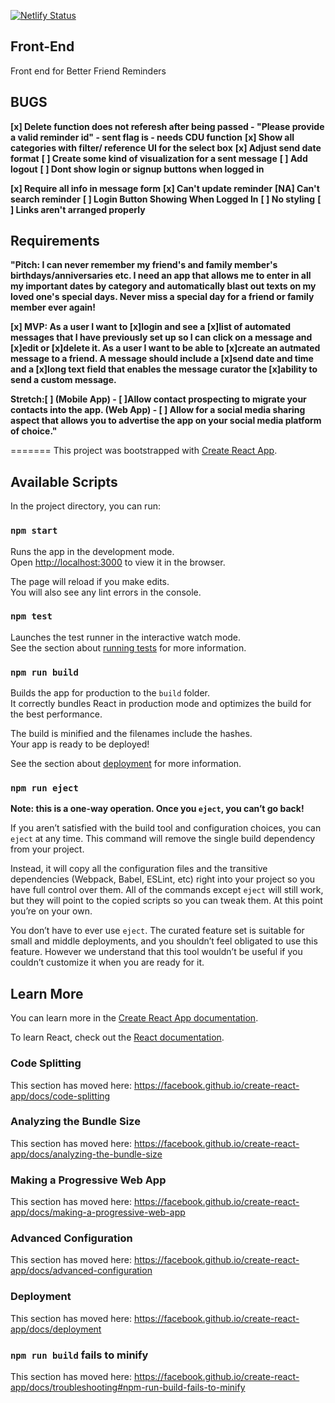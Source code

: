 [![Netlify Status](https://api.netlify.com/api/v1/badges/ebccdbf2-70d3-4d3c-b99d-4b46f2c92699/deploy-status)](https://app.netlify.com/sites/friends-reminder/deploys)

## Front-End ##
Front end for Better Friend Reminders


## BUGS ##
**[x] Delete function does not referesh after being passed -  "Please provide a valid reminder id" - sent flag is - needs CDU function**
**[x] Show all categories with filter/ reference UI for the select box**
**[x] Adjust send date format**
**[ ] Create some kind of visualization for a sent message**
**[ ] Add logout**
**[ ] Dont show login or signup buttons when logged in**



**[x] Require all info in message form**
**[x] Can't update reminder**
**[NA] Can't search reminder**
**[ ] Login Button Showing When Logged In**
**[ ] No styling**
**[ ] Links aren't arranged properly**


## Requirements ##
**"Pitch: I can never remember my friend's and family member's birthdays/anniversaries etc. I need an app that allows me to enter in all my important dates by category and automatically blast out texts on my loved one's special days. Never miss a special day for a friend or family member ever again!**

**[x] MVP: As a user I want to [x]login and see a [x]list of automated messages that I have previously set up so I can click on a message and [x]edit or [x]delete it. As a user I want to be able to [x]create an autmated message to a friend. A message should include a [x]send date and time and a [x]long text field that enables the message curator the [x]ability to send a custom message.**

**Stretch:[ ] (Mobile App) - [ ]Allow contact prospecting to migrate your contacts into the app. (Web App) - [ ] Allow for a social media sharing aspect that allows you to advertise the app on your social media platform of choice."**

=======
This project was bootstrapped with [Create React App](https://github.com/facebook/create-react-app).

## Available Scripts

In the project directory, you can run:

### `npm start`

Runs the app in the development mode.<br>
Open [http://localhost:3000](http://localhost:3000) to view it in the browser.

The page will reload if you make edits.<br>
You will also see any lint errors in the console.

### `npm test`

Launches the test runner in the interactive watch mode.<br>
See the section about [running tests](https://facebook.github.io/create-react-app/docs/running-tests) for more information.

### `npm run build`

Builds the app for production to the `build` folder.<br>
It correctly bundles React in production mode and optimizes the build for the best performance.

The build is minified and the filenames include the hashes.<br>
Your app is ready to be deployed!

See the section about [deployment](https://facebook.github.io/create-react-app/docs/deployment) for more information.

### `npm run eject`

**Note: this is a one-way operation. Once you `eject`, you can’t go back!**

If you aren’t satisfied with the build tool and configuration choices, you can `eject` at any time. This command will remove the single build dependency from your project.

Instead, it will copy all the configuration files and the transitive dependencies (Webpack, Babel, ESLint, etc) right into your project so you have full control over them. All of the commands except `eject` will still work, but they will point to the copied scripts so you can tweak them. At this point you’re on your own.

You don’t have to ever use `eject`. The curated feature set is suitable for small and middle deployments, and you shouldn’t feel obligated to use this feature. However we understand that this tool wouldn’t be useful if you couldn’t customize it when you are ready for it.

## Learn More

You can learn more in the [Create React App documentation](https://facebook.github.io/create-react-app/docs/getting-started).

To learn React, check out the [React documentation](https://reactjs.org/).

### Code Splitting

This section has moved here: https://facebook.github.io/create-react-app/docs/code-splitting

### Analyzing the Bundle Size

This section has moved here: https://facebook.github.io/create-react-app/docs/analyzing-the-bundle-size

### Making a Progressive Web App

This section has moved here: https://facebook.github.io/create-react-app/docs/making-a-progressive-web-app

### Advanced Configuration

This section has moved here: https://facebook.github.io/create-react-app/docs/advanced-configuration

### Deployment

This section has moved here: https://facebook.github.io/create-react-app/docs/deployment

### `npm run build` fails to minify

This section has moved here: https://facebook.github.io/create-react-app/docs/troubleshooting#npm-run-build-fails-to-minify

